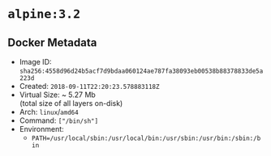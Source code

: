 # `alpine:3.2`

## Docker Metadata

- Image ID: `sha256:4558d96d24b5acf7d9bdaa060124ae787fa38093eb00538b88378833de5a223d`
- Created: `2018-09-11T22:20:23.578883118Z`
- Virtual Size: ~ 5.27 Mb  
  (total size of all layers on-disk)
- Arch: `linux`/`amd64`
- Command: `["/bin/sh"]`
- Environment:
  - `PATH=/usr/local/sbin:/usr/local/bin:/usr/sbin:/usr/bin:/sbin:/bin`
